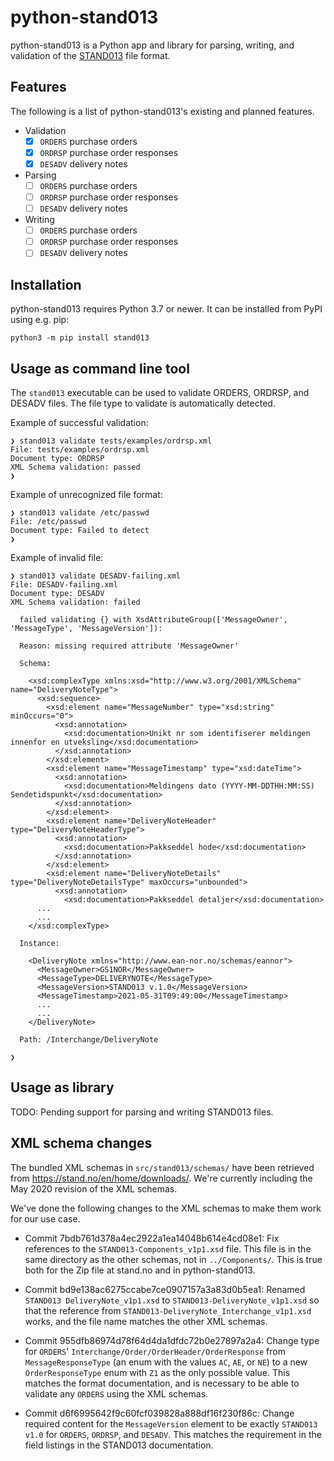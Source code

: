 # python-stand013

python-stand013 is a Python app and library for parsing, writing, and validation
of the [STAND013](https://stand.no/) file format.

## Features

The following is a list of python-stand013's existing and planned features.

- Validation
  - [x] `ORDERS` purchase orders
  - [x] `ORDRSP` purchase order responses
  - [x] `DESADV` delivery notes
- Parsing
  - [ ] `ORDERS` purchase orders
  - [ ] `ORDRSP` purchase order responses
  - [ ] `DESADV` delivery notes
- Writing
  - [ ] `ORDERS` purchase orders
  - [ ] `ORDRSP` purchase order responses
  - [ ] `DESADV` delivery notes

## Installation

python-stand013 requires Python 3.7 or newer. It can be installed from PyPI using e.g. pip:

```
python3 -m pip install stand013
```

## Usage as command line tool

The `stand013` executable can be used to validate ORDERS, ORDRSP, and DESADV
files. The file type to validate is automatically detected.

Example of successful validation:

```
❯ stand013 validate tests/examples/ordrsp.xml
File: tests/examples/ordrsp.xml
Document type: ORDRSP
XML Schema validation: passed
❯
```

Example of unrecognized file format:

```
❯ stand013 validate /etc/passwd
File: /etc/passwd
Document type: Failed to detect
❯
```

Example of invalid file:

```
❯ stand013 validate DESADV-failing.xml
File: DESADV-failing.xml
Document type: DESADV
XML Schema validation: failed

  failed validating {} with XsdAttributeGroup(['MessageOwner', 'MessageType', 'MessageVersion']):

  Reason: missing required attribute 'MessageOwner'

  Schema:

    <xsd:complexType xmlns:xsd="http://www.w3.org/2001/XMLSchema" name="DeliveryNoteType">
      <xsd:sequence>
        <xsd:element name="MessageNumber" type="xsd:string" minOccurs="0">
          <xsd:annotation>
            <xsd:documentation>Unikt nr som identifiserer meldingen innenfor en utveksling</xsd:documentation>
          </xsd:annotation>
        </xsd:element>
        <xsd:element name="MessageTimestamp" type="xsd:dateTime">
          <xsd:annotation>
            <xsd:documentation>Meldingens dato (YYYY-MM-DDTHH:MM:SS) Sendetidspunkt</xsd:documentation>
          </xsd:annotation>
        </xsd:element>
        <xsd:element name="DeliveryNoteHeader" type="DeliveryNoteHeaderType">
          <xsd:annotation>
            <xsd:documentation>Pakkseddel hode</xsd:documentation>
          </xsd:annotation>
        </xsd:element>
        <xsd:element name="DeliveryNoteDetails" type="DeliveryNoteDetailsType" maxOccurs="unbounded">
          <xsd:annotation>
            <xsd:documentation>Pakkseddel detaljer</xsd:documentation>
      ...
      ...
    </xsd:complexType>

  Instance:

    <DeliveryNote xmlns="http://www.ean-nor.no/schemas/eannor">
      <MessageOwner>GS1NOR</MessageOwner>
      <MessageType>DELIVERYNOTE</MessageType>
      <MessageVersion>STAND013 v.1.0</MessageVersion>
      <MessageTimestamp>2021-05-31T09:49:00</MessageTimestamp>
      ...
      ...
    </DeliveryNote>

  Path: /Interchange/DeliveryNote

❯
```

## Usage as library

TODO: Pending support for parsing and writing STAND013 files.

## XML schema changes

The bundled XML schemas in `src/stand013/schemas/` have been retrieved from
https://stand.no/en/home/downloads/. We're currently including the May 2020
revision of the XML schemas.

We've done the following changes to the XML schemas to make them work for our use case.

- Commit 7bdb761d378a4ec2922a1ea14048b614e4cd08e1: Fix references to the
  `STAND013-Components_v1p1.xsd` file. This file is in the same directory as the
  other schemas, not in `../Components/`. This is true both for the Zip file at
  stand.no and in python-stand013.

- Commit bd9e138ac6275ccabe7ce0907157a3a83d0b5ea1: Renamed
  `STAND013 DeliveryNote_v1p1.xsd` to `STAND013-DeliveryNote_v1p1.xsd` so that
  the reference from `STAND013-DeliveryNote_Interchange_v1p1.xsd` works, and the
  file name matches the other XML schemas.

- Commit 955dfb86974d78f64d4da1dfdc72b0e27897a2a4: Change type for `ORDERS`'
  `Interchange/Order/OrderHeader/OrderResponse` from `MessageResponseType` (an
  enum with the values `AC`, `AE`, or `NE`) to a new `OrderResponseType` enum
  with `Z1` as the only possible value. This matches the format documentation,
  and is necessary to be able to validate any `ORDERS` using the XML schemas.

- Commit d6f6995642f9c60fcf039828a888df16f230f86c: Change required content for
  the `MessageVersion` element to be exactly `STAND013 v1.0` for `ORDERS`,
  `ORDRSP`, and `DESADV`. This matches the requirement in the field listings in
  the STAND013 documentation.
